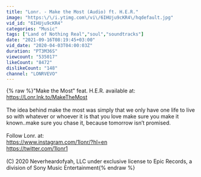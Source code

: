 ```yaml
---
title: "Lonr. - Make the Most (Audio) ft. H.E.R."
image: "https:\/\/i.ytimg.com\/vi\/6IHUju9cKR4\/hqdefault.jpg"
vid_id: "6IHUju9cKR4"
categories: "Music"
tags: ["Land of Nothing Real","soul","soundtracks"]
date: "2021-09-16T08:19:45+03:00"
vid_date: "2020-04-03T04:00:03Z"
duration: "PT3M36S"
viewcount: "535017"
likeCount: "8472"
dislikeCount: "148"
channel: "LONRVEVO"
---
```

{% raw %}&quot;Make the Most&quot; feat. H.E.R. available at: <a rel="nofollow" target="blank" href="https://Lonr.lnk.to/MakeTheMost">https://Lonr.lnk.to/MakeTheMost</a><br /><br />The idea behind make the most was simply that we only have one life to live so with whatever or whoever it is that you love make sure you make it known..make sure you chase it, because tomorrow isn’t promised.<br /><br />Follow Lonr. at:<br /><a rel="nofollow" target="blank" href="https://www.instagram.com/1lonr/?hl=en">https://www.instagram.com/1lonr/?hl=en</a><br /><a rel="nofollow" target="blank" href="https://twitter.com/1lonr1">https://twitter.com/1lonr1</a><br /><br />(C) 2020 Neverheardofyah, LLC under exclusive license to Epic Records, a division of Sony Music Entertainment{% endraw %}
